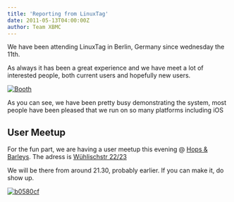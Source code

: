 ```yaml
---
title: 'Reporting from LinuxTag'
date: 2011-05-13T04:00:00Z
author: Team XBMC
---
```

We have been attending LinuxTag in Berlin, Germany since wednesday the 11th.

 As always it has been a great experience and we have meet a lot of interested people, both current users and hopefully new users.

 [![](/sites/default/files/uploads/db7b479-e1305360425611.jpeg "Booth")](https://kodi.wiki/blittan/2011/05/14/reporting-from-linuxtag/db7b479/)

 As you can see, we have been pretty busy demonstrating the system, most people have been pleased that we run on so many platforms including iOS

 User Meetup
-----------

 For the fun part, we are having a user meetup this evening @ [Hops & Barleys](http://www.hopsandbarley.eu). The adress is [Wühlischstr 22/23](https://web2.cylex.de/stadtplan/Berlin-1/Berlin-strasse-w%C3%BChlischstr.html)

  We will be there from around 21.30, probably earlier. If you can make it, do show up.

 [![](/sites/default/files/uploads/b0580cf.jpeg "b0580cf")](https://kodi.wiki/blittan/2011/05/14/reporting-from-linuxtag/b0580cf/)

 